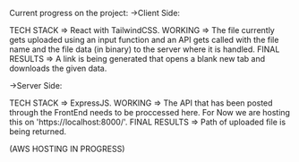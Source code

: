 Current progress on the project:
->Client Side:

TECH STACK   =>   React with TailwindCSS.
WORKING   =>   The file currently gets uploaded using an input function and an API gets called with the file name and the file data (in binary) to the server where it is handled.
FINAL RESULTS   =>   A link is being generated that opens a blank new tab and downloads the given data.

->Server Side:

TECH STACK   =>   ExpressJS.
WORKING   =>   The API that has been posted through the FrontEnd needs to be proccessed here. For Now we are hosting this on 'https://localhost:8000/'.
FINAL RESULTS  =>  Path of uploaded file is being returned.

(AWS HOSTING IN PROGRESS)
